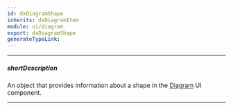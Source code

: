 ```yaml
---
id: dxDiagramShape
inherits: dxDiagramItem
module: ui/diagram
export: dxDiagramShape
generateTypeLink: 
---
```

---
##### shortDescription
An object that provides information about a shape in the [Diagram](/api-reference/10%20UI%20Components/dxDiagram '/Documentation/ApiReference/UI_Components/dxDiagram/') UI component.

---
